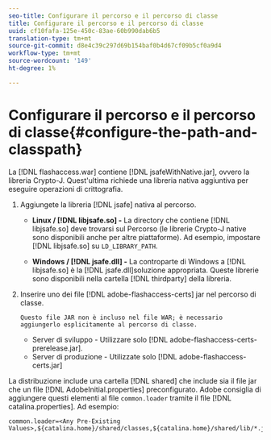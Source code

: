 ```yaml
---
seo-title: Configurare il percorso e il percorso di classe
title: Configurare il percorso e il percorso di classe
uuid: cf10fafa-125e-450c-83ae-60b990dab6b5
translation-type: tm+mt
source-git-commit: d8e4c39c297d69b154baf0b4d67cf09b5cf0a9d4
workflow-type: tm+mt
source-wordcount: '149'
ht-degree: 1%

---
```



# Configurare il percorso e il percorso di classe{#configure-the-path-and-classpath}

La [!DNL flashaccess.war] contiene [!DNL jsafeWithNative.jar], ovvero la libreria Crypto-J. Quest&#39;ultima richiede una libreria nativa aggiuntiva per eseguire operazioni di crittografia.

1. Aggiungete la libreria [!DNL jsafe] nativa al percorso.

   * **Linux /  [!DNL libjsafe.so] -** La directory che contiene  [!DNL libjsafe.so] deve trovarsi sul Percorso (le librerie Crypto-J native sono disponibili anche per altre piattaforme). Ad esempio, impostare [!DNL libjsafe.so] su `LD_LIBRARY_PATH`.

   * **Windows /  [!DNL jsafe.dll] -** La controparte di Windows a  [!DNL libjsafe.so] è la  [!DNL jsafe.dll]soluzione appropriata.
   Queste librerie sono disponibili nella cartella [!DNL thirdparty] della libreria.
1. Inserire uno dei file [!DNL adobe-flashaccess-certs] jar nel percorso di classe.

       Questo file JAR non è incluso nel file WAR; è necessario aggiungerlo esplicitamente al percorso di classe.
   
   * Server di sviluppo - Utilizzare solo [!DNL adobe-flashaccess-certs-prerelease.jar].
   * Server di produzione - Utilizzate solo [!DNL adobe-flashaccess- certs.jar]

La distribuzione include una cartella [!DNL shared] che include sia il file jar che un file [!DNL AdobeInitial.properties] preconfigurato.  Adobe consiglia di aggiungere questi elementi al file `common.loader` tramite il file [!DNL catalina.properties]. Ad esempio:

```
common.loader=<Any Pre-Existing Values>,${catalina.home}/shared/classes,${catalina.home}/shared/lib/*.jar
```


